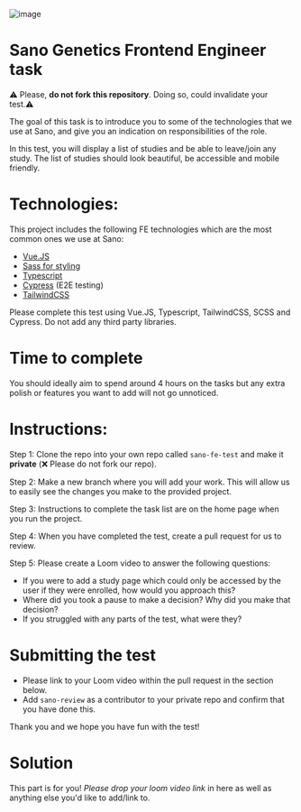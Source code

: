![image](https://user-images.githubusercontent.com/13378850/176657886-e99a1dff-afcf-431f-a093-757cddba0d15.png)

# Sano Genetics Frontend Engineer task

⚠️ Please, **do not fork this repository**. Doing so, could invalidate your test.⚠️

The goal of this task is to introduce you to some of the technologies that we use at Sano, and give you an indication on responsibilities of the role.

In this test, you will display a list of studies and be able to leave/join any study. The list of studies should look beautiful, be accessible and mobile friendly.

# Technologies:
This project includes the following FE technologies which are the most common ones we use at Sano:
- <a href="https://vuejs.org/guide/introduction.html" target="_blank">Vue.JS</a>
- <a href="https://sass-lang.com/" target="_blank">Sass for styling</a>
- <a href="https://www.typescriptlang.org/" target="_blank">Typescript</a>
- <a href="https://www.cypress.io/" target="_blank">Cypress</a> (E2E testing)
- <a href="https://tailwindcss.com/" target="_blank">TailwindCSS</a>

Please complete this test using Vue.JS, Typescript, TailwindCSS, SCSS and Cypress. Do not add any third party libraries.

# Time to complete
You should ideally aim to spend around 4 hours on the tasks but any extra polish or features you want to add will not go unnoticed.

# Instructions:
Step 1: Clone the repo into your own repo called `sano-fe-test` and make it <b>private</b> (❌ Please do not fork our repo).

Step 2: Make a new branch where you will add your work. This will allow us to easily see the changes you make to the provided project.

Step 3: Instructions to complete the task list are on the home page when you run the project.

Step 4: When you have completed the test, create a pull request for us to review.

Step 5: Please create a Loom video to answer the following questions:
-  If you were to add a study page which could only be accessed by the user if they were enrolled, how would you approach this?
-  Where did you took a pause to make a decision? Why did you make that decision?
-  If you struggled with any parts of the test, what were they?

# Submitting the test

- Please link to your Loom video within the pull request in the section below.
- Add `sano-review` as a contributor to your private repo and confirm that you have done this.

Thank you and we hope you have fun with the test!

# Solution

This part is for you! <em>Please drop your loom video link</em> in here as well as anything else you'd like to add/link to.
